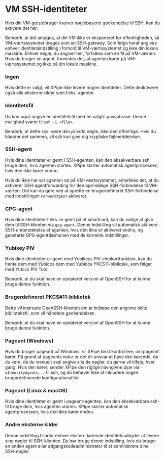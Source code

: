 # VM SSH-identiteter

Hvis din VM-gæstebruger kræver nøglebaseret godkendelse til SSH, kan du aktivere det her.

Bemærk, at det antages, at din VM ikke er eksponeret for offentligheden, så VM-værtssystemet bruges som en SSH-gateway.
Som følge heraf angives enhver identitetsindstilling i forhold til VM-værtssystemet og ikke din lokale maskine.
Enhver nøgle, du angiver her, fortolkes som en fil på VM-værten.
Hvis du bruger en agent, forventes det, at agenten kører på VM-værtssystemet og ikke på din lokale maskine.

### Ingen

Hvis dette er valgt, vil XPipe ikke levere nogen identiteter. Dette deaktiverer også alle eksterne kilder som f.eks. agenter.

### Identitetsfil

Du kan også angive en identitetsfil med en valgfri passphrase.
Denne mulighed svarer til `ssh -i <file>`.

Bemærk, at dette skal være den *private* nøgle, ikke den offentlige.
Hvis du blander det sammen, vil ssh kun give dig kryptiske fejlmeddelelser.

### SSH-agent

Hvis dine identiteter er gemt i SSH-agenten, kan den eksekverbare ssh bruge dem, hvis agenten startes.
XPipe starter automatisk agentprocessen, hvis den ikke kører endnu.

Hvis du ikke har sat agenten op på VM-værtssystemet, anbefales det, at du aktiverer SSH-agentforwarding for den oprindelige SSH-forbindelse til VM-værten.
Det kan du gøre ved at oprette en brugerdefineret SSH-forbindelse med indstillingen `ForwardAgent` aktiveret.

### GPG-agent

Hvis dine identiteter f.eks. er gemt på et smartcard, kan du vælge at give dem til SSH-klienten via `gpg-agent`.
Denne indstilling vil automatisk aktivere SSH-understøttelse af agenten, hvis den ikke er aktiveret endnu, og genstarte GPG-agentdæmonen med de korrekte indstillinger.

### Yubikey PIV

Hvis dine identiteter er gemt med Yubikeys PIV-chipkortfunktion, kan du hente dem med Yubicos
dem med Yubicos YKCS11-bibliotek, som følger med Yubico PIV Tool.

Bemærk, at du skal have en opdateret version af OpenSSH for at kunne bruge denne funktion.

### Brugerdefineret PKCS#11-bibliotek

Dette vil instruere OpenSSH-klienten om at indlæse den angivne delte biblioteksfil, som vil håndtere godkendelsen.

Bemærk, at du skal have en opdateret version af OpenSSH for at kunne bruge denne funktion.

### Pageant (Windows)

Hvis du bruger pageant på Windows, vil XPipe først kontrollere, om pageant kører.
På grund af pageants natur er det dit ansvar at have den kørende, da du
køre, da du manuelt skal angive alle de nøgler, du gerne vil tilføje, hver gang.
Hvis den kører, sender XPipe den rigtige navngivne pipe via
`-oIdentityAgent=...` til ssh, og du behøver ikke at inkludere nogen brugerdefinerede konfigurationsfiler.

### Pageant (Linux & macOS)

Hvis dine identiteter er gemt i pageant-agenten, kan den eksekverbare ssh-fil bruge dem, hvis agenten startes.
XPipe starter automatisk agentprocessen, hvis den ikke kører endnu.

### Andre eksterne kilder

Denne indstilling tillader enhver ekstern kørende identitetsudbyder at levere sine nøgler til SSH-klienten. Du bør bruge denne indstilling, hvis du bruger en anden agent eller adgangskodeadministrator til at administrere dine SSH-nøgler.

